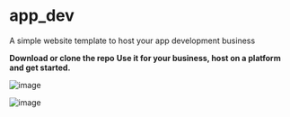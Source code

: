 # app_dev
A simple website template to host your app development business

**Download or clone the repo**
**Use it for your business, host on a platform and get started.**

![image](https://user-images.githubusercontent.com/61412622/165903098-b68e8534-cfff-4a0e-b50a-43944fa1e021.png)

![image](https://user-images.githubusercontent.com/61412622/165903209-f985d645-d7b1-4874-9d03-96c2c07628d0.png)

